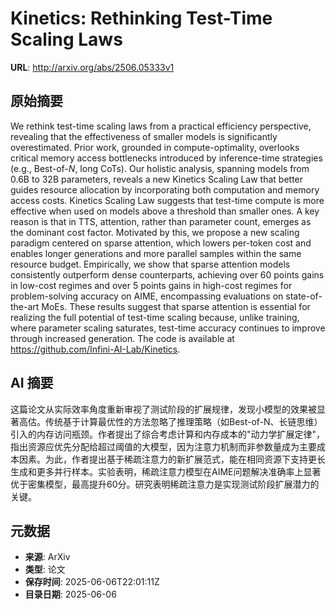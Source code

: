 # Kinetics: Rethinking Test-Time Scaling Laws

**URL**: http://arxiv.org/abs/2506.05333v1

## 原始摘要

We rethink test-time scaling laws from a practical efficiency perspective,
revealing that the effectiveness of smaller models is significantly
overestimated. Prior work, grounded in compute-optimality, overlooks critical
memory access bottlenecks introduced by inference-time strategies (e.g.,
Best-of-$N$, long CoTs). Our holistic analysis, spanning models from 0.6B to
32B parameters, reveals a new Kinetics Scaling Law that better guides resource
allocation by incorporating both computation and memory access costs. Kinetics
Scaling Law suggests that test-time compute is more effective when used on
models above a threshold than smaller ones. A key reason is that in TTS,
attention, rather than parameter count, emerges as the dominant cost factor.
Motivated by this, we propose a new scaling paradigm centered on sparse
attention, which lowers per-token cost and enables longer generations and more
parallel samples within the same resource budget. Empirically, we show that
sparse attention models consistently outperform dense counterparts, achieving
over 60 points gains in low-cost regimes and over 5 points gains in high-cost
regimes for problem-solving accuracy on AIME, encompassing evaluations on
state-of-the-art MoEs. These results suggest that sparse attention is essential
for realizing the full potential of test-time scaling because, unlike training,
where parameter scaling saturates, test-time accuracy continues to improve
through increased generation. The code is available at
https://github.com/Infini-AI-Lab/Kinetics.


## AI 摘要

这篇论文从实际效率角度重新审视了测试阶段的扩展规律，发现小模型的效果被显著高估。传统基于计算最优性的方法忽略了推理策略（如Best-of-N、长链思维）引入的内存访问瓶颈。作者提出了综合考虑计算和内存成本的"动力学扩展定律"，指出资源应优先分配给超过阈值的大模型，因为注意力机制而非参数量成为主要成本因素。为此，作者提出基于稀疏注意力的新扩展范式，能在相同资源下支持更长生成和更多并行样本。实验表明，稀疏注意力模型在AIME问题解决准确率上显著优于密集模型，最高提升60分。研究表明稀疏注意力是实现测试阶段扩展潜力的关键。

## 元数据

- **来源**: ArXiv
- **类型**: 论文
- **保存时间**: 2025-06-06T22:01:11Z
- **目录日期**: 2025-06-06
